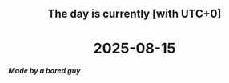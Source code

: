 <h2 align=center>The day is currently [with UTC+0]</h2>
<h1 align=center><!--TIME BEGIN-->2025-08-15<!--TIME END--></h1>
<h5>Made by a bored guy</h5>

